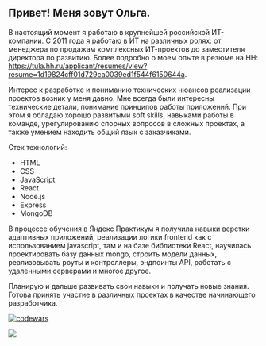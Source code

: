 ## Привет! Меня зовут Ольга.

В настоящий момент я работаю в крупнейшей российской ИТ-компании.
С 2011 года я работаю в ИТ на различных ролях: от менеджера по продажам комплексных ИТ-проектов до заместителя директора по развитию. Более подробно о моем опыте в резюме на HH: https://tula.hh.ru/applicant/resumes/view?resume=1d19824cff01d729ca0039ed1f544f6150644a.

Интерес к разработке и пониманию технических нюансов реализации проектов возник у меня давно. Мне всегда были интересны технические детали, понимание принципов работы приложений. При этом я обладаю хорошо развитыми soft skills, навыками работы в команде, урегулированию спорных вопросов в сложных проектах, а также умением находить общий язык с заказчиками.

Cтек технологий: 
- HTML
- CSS
- JavaScript
- React
- Node.js 
- Express
- MongoDB

В процессе обучения в Яндекс Практикум я получила навыки верстки адаптивных приложений, реализации логики frontend как с использованием javascript, там и на базе библиотеки React, научилась проектировать базу данных mongo, строить модели данных, реализовывать роуты и контроллеры, эндпоинты API, работать с удаленными серверами и многое другое. 

Планирую и дальше развивать свои навыки и получать новые знания. Готова принять участие в различных проектах в качестве начинающего разработчика. 

[![codewars](https://www.codewars.com/users/Iartseva/badges/small)](https://www.codewars.com/users/Iartseva) 

![](https://komarev.com/ghpvc/?username=Iartseva)
